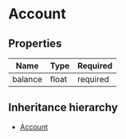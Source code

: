 

# Account

## Properties

Name | Type | Required
-------- | -------- | --------
balance | float | required




## Inheritance hierarchy


* [Account](Account.md)

